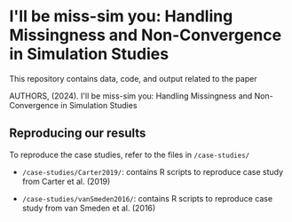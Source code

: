 # I'll be miss-sim you: Handling Missingness and Non-Convergence in Simulation Studies

This repository contains data, code, and output related to the paper

AUTHORS, (2024). I'll be miss-sim you: Handling Missingness and Non-Convergence
in Simulation Studies

## Reproducing our results

To reproduce the case studies, refer to the files in `/case-studies/`

* `/case-studies/Carter2019/`: contains R scripts to reproduce case study from
  Carter et al. (2019)
  
* `/case-studies/vanSmeden2016/`: contains R scripts to reproduce case study
  from van Smeden et al. (2016)
